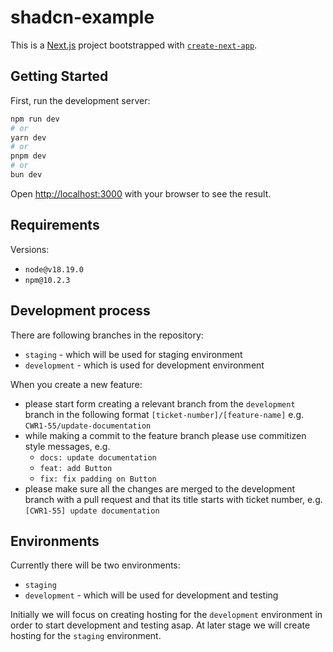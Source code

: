 # shadcn-example

This is a [Next.js](https://nextjs.org/) project bootstrapped with [`create-next-app`](https://github.com/vercel/next.js/tree/canary/packages/create-next-app).

## Getting Started

First, run the development server:

```bash
npm run dev
# or
yarn dev
# or
pnpm dev
# or
bun dev
```

Open [http://localhost:3000](http://localhost:3000) with your browser to see the result.


## Requirements

Versions:

- `node@v18.19.0`
- `npm@10.2.3`


## Development process

There are following branches in the repository:

- `staging` - which will be used for staging environment
- `development` - which is used for development environment

When you create a new feature:

- please start form creating a relevant branch from the `development` branch in the following format `[ticket-number]/[feature-name]` e.g. `CWR1-55/update-documentation`
- while making a commit to the feature branch please use commitizen style messages, e.g.
  - `docs: update documentation`
  - `feat: add Button`
  - `fix: fix padding on Button`
- please make sure all the changes are merged to the development branch with a pull request and that its title starts with ticket number, e.g. `[CWR1-55] update documentation`

## Environments

Currently there will be two environments:

- `staging`
- `development` - which will be used for development and testing

Initially we will focus on creating hosting for the `development` environment in order to start development and testing asap. At later stage we will create hosting for the `staging` environment.
